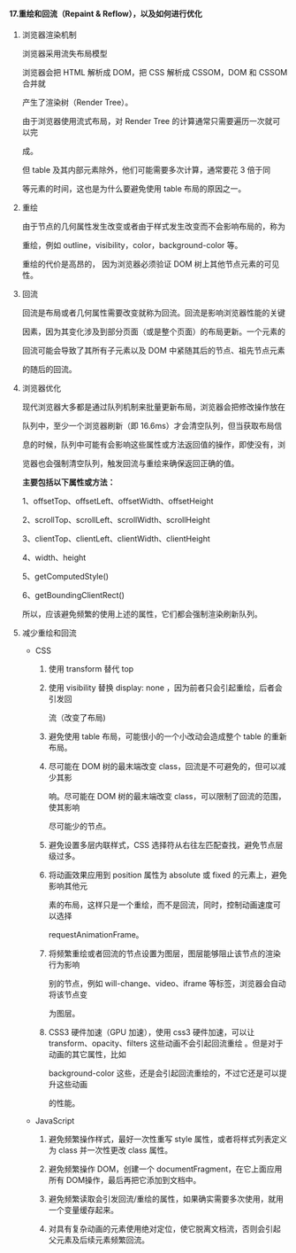 #### 17.重绘和回流（Repaint & Reflow），以及如何进行优化

1. 浏览器渲染机制

   浏览器采用流失布局模型

   浏览器会把 HTML 解析成 DOM，把 CSS 解析成 CSSOM，DOM 和 CSSOM 合并就 

   产生了渲染树（Render Tree）。

   由于浏览器使用流式布局，对 Render Tree 的计算通常只需要遍历一次就可以完 

   成。

   但 table 及其内部元素除外，他们可能需要多次计算，通常要花 3 倍于同 

   等元素的时间，这也是为什么要避免使用 table 布局的原因之一。

2. 重绘

   由于节点的几何属性发生改变或者由于样式发生改变而不会影响布局的，称为 

   重绘，例如 outline，visibility，color，background-color 等。

   重绘的代价是高昂的， 因为浏览器必须验证 DOM 树上其他节点元素的可见性。

3. 回流

   回流是布局或者几何属性需要改变就称为回流。回流是影响浏览器性能的关键 

   因素，因为其变化涉及到部分页面（或是整个页面）的布局更新。一个元素的 

   回流可能会导致了其所有子元素以及 DOM 中紧随其后的节点、祖先节点元素 

   的随后的回流。 

4. 浏览器优化

   现代浏览器大多都是通过队列机制来批量更新布局，浏览器会把修改操作放在 

   队列中，至少一个浏览器刷新（即 16.6ms）才会清空队列，但当获取布局信 

   息的时候，队列中可能有会影响这些属性或方法返回值的操作，即使没有，浏 

   览器也会强制清空队列，触发回流与重绘来确保返回正确的值。 

   **主要包括以下属性或方法：** 

   1、offsetTop、offsetLeft、offsetWidth、offsetHeight 

   2、scrollTop、scrollLeft、scrollWidth、scrollHeight 

   3、clientTop、clientLeft、clientWidth、clientHeight 

   4、width、height 

   5、getComputedStyle() 

   6、getBoundingClientRect() 

   所以，应该避免频繁的使用上述的属性，它们都会强制渲染刷新队列。

5. 减少重绘和回流

   - CSS

     1. 使用 transform 替代 top

     2. 使用 visibility 替换 display: none ，因为前者只会引起重绘，后者会引发回 

        流（改变了布局)

     3. 避免使用 table 布局，可能很小的一个小改动会造成整个 table 的重新布局。

     4. 尽可能在 DOM 树的最末端改变 class，回流是不可避免的，但可以减少其影 

        响。尽可能在 DOM 树的最末端改变 class，可以限制了回流的范围，使其影响 

        尽可能少的节点。

     5. 避免设置多层内联样式，CSS 选择符从右往左匹配查找，避免节点层级过多。

     6. 将动画效果应用到 position 属性为 absolute 或 fixed 的元素上，避免影响其他元 

        素的布局，这样只是一个重绘，而不是回流，同时，控制动画速度可以选择 

        requestAnimationFrame。

     7. 将频繁重绘或者回流的节点设置为图层，图层能够阻止该节点的渲染行为影响 

        别的节点，例如 will-change、video、iframe 等标签，浏览器会自动将该节点变 

        为图层。

     8. CSS3 硬件加速（GPU 加速），使用 css3 硬件加速，可以让 transform、opacity、filters 这些动画不会引起回流重绘 。但是对于动画的其它属性，比如 

        background-color 这些，还是会引起回流重绘的，不过它还是可以提升这些动画 

        的性能。 

   - JavaScript

     1. 避免频繁操作样式，最好一次性重写 style 属性，或者将样式列表定义为 class 并一次性更改 class 属性。
     2. 避免频繁操作 DOM，创建一个 documentFragment，在它上面应用所有 DOM操作，最后再把它添加到文档中。

     2. 避免频繁读取会引发回流/重绘的属性，如果确实需要多次使用，就用一个变量缓存起来。
     3. 对具有复杂动画的元素使用绝对定位，使它脱离文档流，否则会引起父元素及后续元素频繁回流。